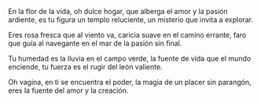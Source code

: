 En la flor de la vida, oh dulce hogar, 
que alberga el amor y la pasión ardiente, es tu figura un templo reluciente, 
un misterio que invita a explorar.

Eres rosa fresca que al viento va, 
caricia suave en el camino errante,
faro que guía al navegante 
en el mar de la pasión sin final.

Tu humedad es la lluvia en el campo verde, la fuente de vida que el mundo enciende, tu fuerza es el rugir del león valiente.

Oh vagina, en ti se encuentra el poder, 
la magia de un placer sin parangón,
eres la fuente del amor y la creación.
